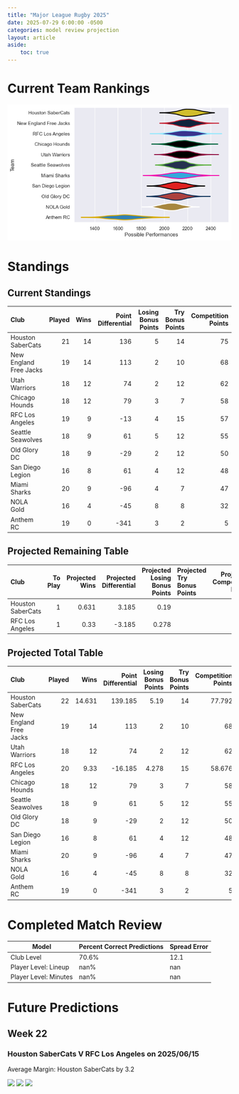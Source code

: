 ```yaml
---  
title: "Major League Rugby 2025"  
date: 2025-07-29 6:00:00 -0500  
categories: model review projection  
layout: article  
aside:  
    toc: true  
---
```

# Current Team Rankings


![Club Rankings](plots/rankings_Major_League_Rugby_2025.png)
# Standings

## Current Standings


| Club                   |   Played |   Wins |   Point Differential |   Losing Bonus Points |   Try Bonus Points |   Competition Points |
|:-----------------------|---------:|-------:|---------------------:|----------------------:|-------------------:|---------------------:|
| Houston SaberCats      |       21 |     14 |                  136 |                     5 |                 14 |                   75 |
| New England Free Jacks |       19 |     14 |                  113 |                     2 |                 10 |                   68 |
| Utah Warriors          |       18 |     12 |                   74 |                     2 |                 12 |                   62 |
| Chicago Hounds         |       18 |     12 |                   79 |                     3 |                  7 |                   58 |
| RFC Los Angeles        |       19 |      9 |                  -13 |                     4 |                 15 |                   57 |
| Seattle Seawolves      |       18 |      9 |                   61 |                     5 |                 12 |                   55 |
| Old Glory DC           |       18 |      9 |                  -29 |                     2 |                 12 |                   50 |
| San Diego Legion       |       16 |      8 |                   61 |                     4 |                 12 |                   48 |
| Miami Sharks           |       20 |      9 |                  -96 |                     4 |                  7 |                   47 |
| NOLA Gold              |       16 |      4 |                  -45 |                     8 |                  8 |                   32 |
| Anthem RC              |       19 |      0 |                 -341 |                     3 |                  2 |                    5 |



## Projected Remaining Table


| Club              |   To Play |   Projected Wins |   Projected Differential |   Projected Losing Bonus Points | Projected Try Bonus Points   |   Projected Competition Points |
|:------------------|----------:|-----------------:|-------------------------:|--------------------------------:|:-----------------------------|-------------------------------:|
| Houston SaberCats |         1 |            0.631 |                    3.185 |                           0.19  |                              |                          2.792 |
| RFC Los Angeles   |         1 |            0.33  |                   -3.185 |                           0.278 |                              |                          1.676 |



## Projected Total Table


| Club                   |   Played |   Wins |   Point Differential |   Losing Bonus Points |   Try Bonus Points |   Competition Points |
|:-----------------------|---------:|-------:|---------------------:|----------------------:|-------------------:|---------------------:|
| Houston SaberCats      |       22 | 14.631 |              139.185 |                 5.19  |                 14 |               77.792 |
| New England Free Jacks |       19 | 14     |              113     |                 2     |                 10 |               68     |
| Utah Warriors          |       18 | 12     |               74     |                 2     |                 12 |               62     |
| RFC Los Angeles        |       20 |  9.33  |              -16.185 |                 4.278 |                 15 |               58.676 |
| Chicago Hounds         |       18 | 12     |               79     |                 3     |                  7 |               58     |
| Seattle Seawolves      |       18 |  9     |               61     |                 5     |                 12 |               55     |
| Old Glory DC           |       18 |  9     |              -29     |                 2     |                 12 |               50     |
| San Diego Legion       |       16 |  8     |               61     |                 4     |                 12 |               48     |
| Miami Sharks           |       20 |  9     |              -96     |                 4     |                  7 |               47     |
| NOLA Gold              |       16 |  4     |              -45     |                 8     |                  8 |               32     |
| Anthem RC              |       19 |  0     |             -341     |                 3     |                  2 |                5     |



# Completed Match Review


| Model | Percent Correct Predictions | Spread Error |
| ------ | ------ | ------ |
| Club Level | 70.6% | 12.1 |
| Player Level: Lineup | nan% | nan |
| Player Level: Minutes | nan% | nan |


# Future Predictions

## Week 22

### Houston SaberCats V RFC Los Angeles on 2025/06/15


Average Margin: Houston SaberCats by 3.2

<p float="left">
<img src="plots\2025-06-15-HoustonSaberCats_V_RFCLosAngeles_performances.png" width="32%" />
<img src="plots\2025-06-15-HoustonSaberCats_V_RFCLosAngeles_resultbar.png" width="32%" />
<img src="plots\2025-06-15-HoustonSaberCats_V_RFCLosAngeles_spreads.png" width="32%" />
</p>
